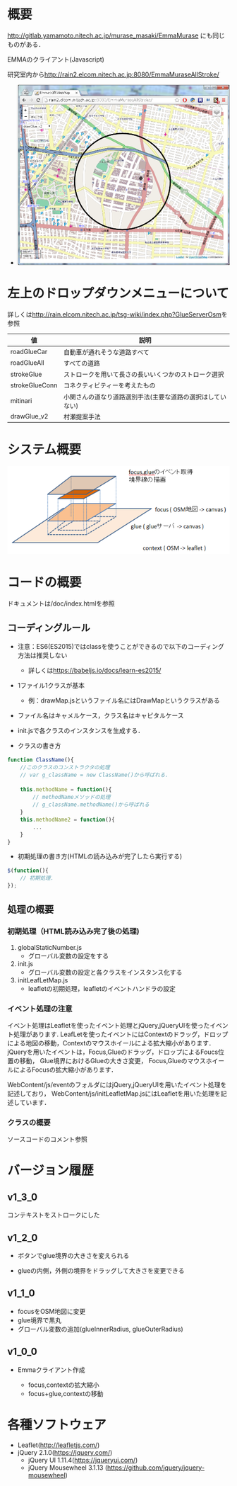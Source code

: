 
# 概要

<http://gitlab.yamamoto.nitech.ac.jp/murase_masaki/EmmaMurase>
にも同じものがある．

EMMAのクライアント(Javascript)

研究室内から<http://rain2.elcom.nitech.ac.jp:8080/EmmaMuraseAllStroke/>


- ![p1](img/p1.png)

# 左上のドロップダウンメニューについて
詳しくは<http://rain.elcom.nitech.ac.jp/tsg-wiki/index.php?GlueServerOsm>を参照

| 値             | 説明                                                       |
| -------------- | ---------------------------------------------------------- |
| roadGlueCar    | 自動車が通れそうな道路すべて                               |
| roadGlueAll    | すべての道路                                               |
| strokeGlue     | ストロークを用いて長さの長いいくつかのストローク選択       |
| strokeGlueConn | コネクティビティーを考えたもの                             |
| mitinari       | 小関さんの道なり道路選別手法(主要な道路の選択はしていない) |
| drawGlue_v2    | 村瀬提案手法                                               |

# システム概要
![systemStructure](img/systemStructure.png)

# コードの概要
ドキュメントは/doc/index.htmlを参照

## コーディングルール

* 注意：ES6(ES2015)ではclassを使うことができるので以下のコーディング方法は推奨しない
	* 詳しくは<https://babeljs.io/docs/learn-es2015/>

* 1ファイル1クラスが基本
	* 例：drawMap.jsというファイル名にはDrawMapというクラスがある

* ファイル名はキャメルケース，クラス名はキャピタルケース

* init.jsで各クラスのインスタンスを生成する．

* クラスの書き方
```javascript
function ClassName(){
	//このクラスのコンストラクタの処理
	// var g_className = new ClassName()から呼ばれる.
	
	this.methodName = function(){
		// methodNameメソッドの処理
		// g_className.methodName()から呼ばれる
	}
	this.methodName2 = function(){
		...
	}
}
```

* 初期処理の書き方(HTMLの読み込みが完了したら実行する)
```javascript
$(function(){
	// 初期処理.
});
```

## 処理の概要
### 初期処理（HTML読み込み完了後の処理)
1. globalStaticNumber.js
	* グローバル変数の設定をする
1. init.js
	* グローバル変数の設定と各クラスをインスタンス化する
1. initLeafLetMap.js
	* leafletの初期処理，leafletのイベントハンドラの設定

### イベント処理の注意
イベント処理はLeafletを使ったイベント処理とjQuery,jQueryUIを使ったイベント処理があります.
LeafLetを使ったイベントにはContextのドラッグ，ドロップによる地図の移動，Contextのマウスホイールによる拡大縮小があります．
jQueryを用いたイベントは，Focus,Glueのドラッグ，ドロップによるFoucs位置の移動，
Glue境界におけるGlueの大きさ変更，
Focus,GlueのマウスホイールによるFocusの拡大縮小があります．

WebContent/js/eventのフォルダにはjQuery,jQueryUIを用いたイベント処理を記述しており，
WebContent/js/initLeafletMap.jsにはLeafletを用いた処理を記述しています．

### クラスの概要
ソースコードのコメント参照

# バージョン履歴

## v1_3_0
コンテキストをストロークにした

## v1_2_0
+ ボタンでglue境界の大きさを変えられる

+ glueの内側，外側の境界をドラッグして大きさを変更できる

## v1_1_0
+ focusをOSM地図に変更
+ glue境界で黒丸
+ グローバル変数の追加(glueInnerRadius, glueOuterRadius)


## v1_0_0
* Emmaクライアント作成

	+ focus,contextの拡大縮小
	+ focus+glue,contextの移動

# 各種ソフトウェア
+ Leaflet(<http://leafletjs.com/>)
+ jQuery 2.1.0(<https://jquery.com/>)
	+ jQuery UI 1.11.4(<https://jqueryui.com/>)
	+ jQuery Mousewheel 3.1.13 (<https://github.com/jquery/jquery-mousewheel>)


